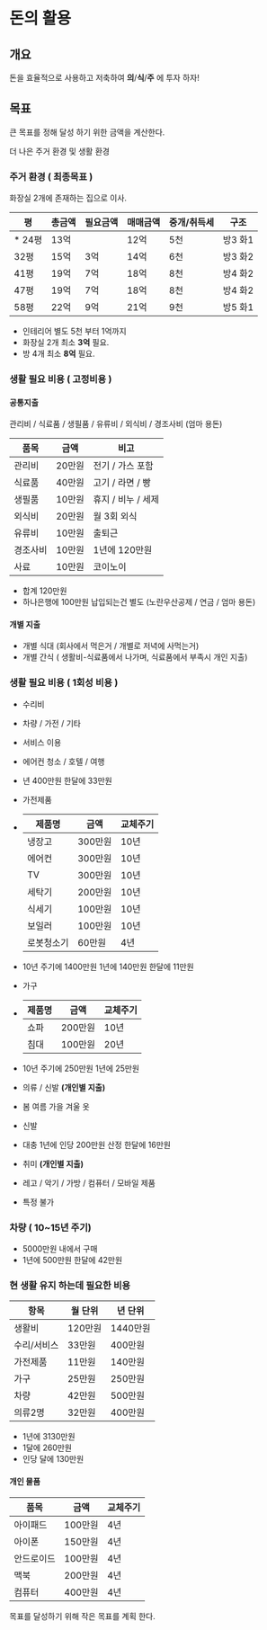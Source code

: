 # 돈의 활용
## 개요

돈을 효율적으로 사용하고 저축하여 **의**/**식**/**주** 에 투자 하자!

## 목표

큰 목표를 정해 달성 하기 위한 금액을 계산한다.

더 나은 주거 환경 및 생활 환경


### 주거 환경 ( 최종목표 )

화장실 2개에 존재하는 집으로 이사.

|평|총금액|필요금액|매매금액|중개/취득세|구조|
|--|------|--------|-----------|--------|----|
|* 24평|13억||12억|5천|방3 화1|
|32평|15억|3억|14억|6천|방3 화2|
|41평|19억|7억|18억|8천|방4 화2|
|47평|19억|7억|18억|8천|방4 화2|
|58평|22억|9억|21억|9천|방5 화1|


* 인테리어 별도 5천 부터 1억까지
* 화장실 2개 최소 **3억** 필요.
* 방 4개 최소 **8억** 필요.


### 생활 필요 비용 ( 고정비용 )
#### 공통지출
관리비 / 식료품 / 생필품 / 유류비 / 외식비 / 경조사비 (엄마 용돈)

|품목|금액|비고|
|-----|----|---|
|관리비|20만원|전기 / 가스 포함|
|식료품|40만원|고기 / 라면 / 빵 |
|생필품|10만원|휴지 / 비누 / 세제|
|외식비|20만원|월 3회 외식|
|유류비|10만원|출퇴근|
|경조사비|10만원|1년에 120만원|
|사료|10만원|코이노이|
* 합계 120만원
* 하나은행에 100만원 납입되는건 별도 (노란우산공제 / 연금 / 엄마 용돈)

#### 개별 지출
* 개별 식대 (회사에서 먹은거 / 개별로 저녁에 사먹는거)
* 개별 간식 ( 생활비-식료품에서 나가며, 식료품에서 부족시 개인 지출)

### 생활 필요 비용 ( 1회성 비용 )
* 수리비
 * 차량 / 가전 / 기타
* 서비스 이용
 * 에어컨 청소 / 호텔 / 여행
 
 * 년 400만원 한달에 33만원
 
* 가전제품
 * |제품명|금액|교체주기|
   |-----|----|---------
   |냉장고|300만원|10년|
   |에어컨|300만원|10년|
   |TV|300만원|10년|
   |세탁기|200만원|10년|
   |식세기|100만원|10년|
   |보일러|100만원|10년|
   |로봇청소기|60만원|4년|

 * 10년 주기에 1400만원 1년에 140만원 한달에 11만원
   
   
* 가구
 * |제품명|금액|교체주기|
   |-----|----|---------
   |쇼파|200만원|10년|
   |침대|100만원|20년|
   
 * 10년 주기에 250만원 1년에 25만원

* 의류 / 신발 **(개인별 지출)**
 * 봄 여름 가을 겨울 옷
 * 신발
 * 대충 1년에 인당 200만원 산정 한달에 16만원
 
* 취미 **(개인별 지출)**
 * 레고 / 악기 / 가방 / 컴퓨터 / 모바일 제품
 * 특정 불가
 
### 차량 ( 10~15년 주기)
* 5000만원 내에서 구매
 * 1년에 500만원 한달에 42만원
 
### 현 생활 유지 하는데 필요한 비용

|항목|월 단위 | 년 단위|
|----|--------|--------|
|생활비|120만원 |1440만원|
|수리/서비스|33만원 |400만원|
|가전제품|11만원 |140만원|
|가구|25만원 |250만원|
|차량|42만원 |500만원|
|의류2명|32만원 |400만원|
* 1년에 3130만원
* 1달에 260만원
* 인당 달에 130만원

#### 개인 물품
|품목|금액|교체주기|
|----|----|--------|
|아이패드|100만원|4년|
|아이폰|150만원|4년|
|안드로이드|100만원|4년|
|맥북|200만원|4년|
|컴퓨터|400만원|4년|

목표를 달성하기 위해 작은 목표를 계획 한다.
